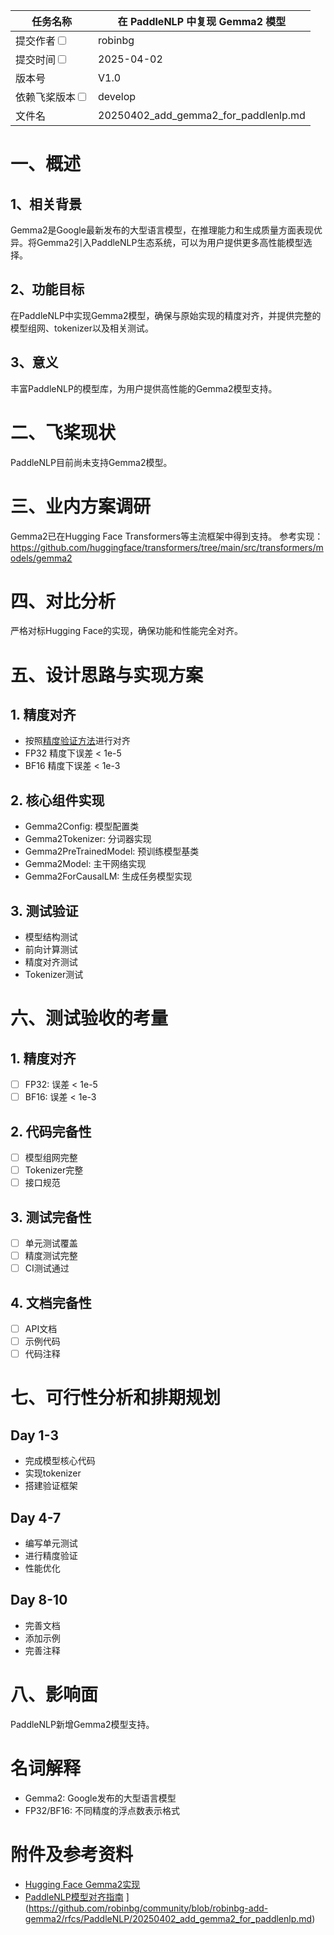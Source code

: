 
|任务名称 | 在 PaddleNLP 中复现 Gemma2 模型 | 
|---|---|
|提交作者<input type="checkbox" class="rowselector hidden"> | robinbg | 
|提交时间<input type="checkbox" class="rowselector hidden"> | 2025-04-02 | 
|版本号 | V1.0 | 
|依赖飞桨版本<input type="checkbox" class="rowselector hidden"> | develop | 
|文件名 | 20250402_add_gemma2_for_paddlenlp.md<br> |

# 一、概述
## 1、相关背景

Gemma2是Google最新发布的大型语言模型，在推理能力和生成质量方面表现优异。将Gemma2引入PaddleNLP生态系统，可以为用户提供更多高性能模型选择。

## 2、功能目标

在PaddleNLP中实现Gemma2模型，确保与原始实现的精度对齐，并提供完整的模型组网、tokenizer以及相关测试。

## 3、意义

丰富PaddleNLP的模型库，为用户提供高性能的Gemma2模型支持。

# 二、飞桨现状

PaddleNLP目前尚未支持Gemma2模型。

# 三、业内方案调研

Gemma2已在Hugging Face Transformers等主流框架中得到支持。
参考实现：https://github.com/huggingface/transformers/tree/main/src/transformers/models/gemma2

# 四、对比分析

严格对标Hugging Face的实现，确保功能和性能完全对齐。

# 五、设计思路与实现方案

## 1. 精度对齐
- 按照[精度验证方法](https://paddlenlp.readthedocs.io/zh/latest/community/contribute_models/align_pytorch_and_paddle.html)进行对齐
- FP32 精度下误差 < 1e-5
- BF16 精度下误差 < 1e-3

## 2. 核心组件实现
- Gemma2Config: 模型配置类
- Gemma2Tokenizer: 分词器实现
- Gemma2PreTrainedModel: 预训练模型基类
- Gemma2Model: 主干网络实现
- Gemma2ForCausalLM: 生成任务模型实现

## 3. 测试验证
- 模型结构测试
- 前向计算测试
- 精度对齐测试
- Tokenizer测试

# 六、测试验收的考量

## 1. 精度对齐
- [ ] FP32: 误差 < 1e-5
- [ ] BF16: 误差 < 1e-3

## 2. 代码完备性
- [ ] 模型组网完整
- [ ] Tokenizer完整
- [ ] 接口规范

## 3. 测试完备性
- [ ] 单元测试覆盖
- [ ] 精度测试完整
- [ ] CI测试通过

## 4. 文档完备性
- [ ] API文档
- [ ] 示例代码
- [ ] 代码注释

# 七、可行性分析和排期规划

## Day 1-3
- 完成模型核心代码
- 实现tokenizer
- 搭建验证框架

## Day 4-7
- 编写单元测试
- 进行精度验证
- 性能优化

## Day 8-10
- 完善文档
- 添加示例
- 完善注释

# 八、影响面

PaddleNLP新增Gemma2模型支持。

# 名词解释

- Gemma2: Google发布的大型语言模型
- FP32/BF16: 不同精度的浮点数表示格式

# 附件及参考资料

- [Hugging Face Gemma2实现](https://github.com/huggingface/transformers/tree/main/src/transformers/models/gemma2)
- [PaddleNLP模型对齐指南](https://paddlenlp.readthedocs.io/zh/latest/community/contribute_models/align_pytorch_and_paddle.html)
](https://github.com/robinbg/community/blob/robinbg-add-gemma2/rfcs/PaddleNLP/20250402_add_gemma2_for_paddlenlp.md)
